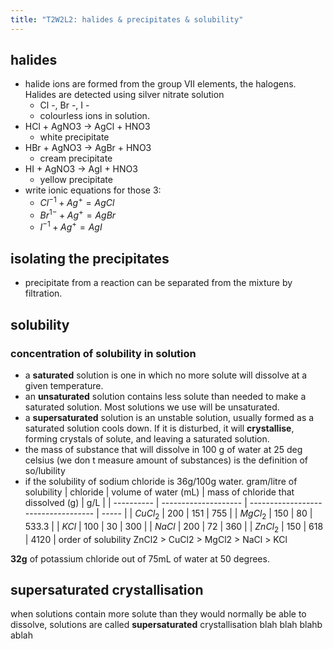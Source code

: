 ```yaml
---
title: "T2W2L2: halides & precipitates & solubility"
---
```


## halides
- halide ions are formed from the group VII elements, the halogens. Halides are detected using silver nitrate solution
	- Cl -, Br -, I - 
	- colourless ions in solution.
- HCl + AgNO3 -> AgCl + HNO3
	- white precipitate
- HBr + AgNO3 -> AgBr + HNO3
	- cream precipitate
- HI + AgNO3 -> AgI + HNO3
	- yellow precipitate
- write ionic equations for those 3:
	- $Cl^{-1} + Ag^{+} =AgCl$
	- $Br^{1-}+Ag^{+}=AgBr$
	- $I^{-1}+Ag^{+}=AgI$
## isolating the precipitates
- precipitate from a reaction can be separated from the mixture by filtration.
## solubility
### concentration of solubility in solution 
- a **saturated** solution is one in which no more solute will dissolve at a given temperature.
- an **unsaturated** solution contains less solute than needed to make a saturated solution. Most solutions we use will be unsaturated.
- a **supersaturated** solution is an unstable solution, usually formed as a saturated solution cools down. If it is disturbed, it will **crystallise**, forming crystals of solute, and leaving a saturated solution.
- the mass of substance that will dissolve in 100 g of water at 25 deg celsius (we don t measure amount of substances) is the definition of so/lubility
- if the solubility of sodium chloride is 36g/100g water.
gram/litre of solubility
| chloride   | volume of water (mL) | mass of chloride that dissolved (g) | g/L   |
| ---------- | -------------------- | ----------------------------------- | ----- |
| $CuCl_{2}$ | 200                  | 151                                 | 755   |
| $MgCl_{2}$ | 150                  | 80                                  | 533.3 |
| $KCl$      | 100                  | 30                                  | 300   |
| $NaCl$     | 200                  | 72                                  | 360   |
| $ZnCl_{2}$ | 150                  | 618                                 | 4120  |
order of solubility
ZnCl2 > CuCl2 > MgCl2 > NaCl > KCl

**32g** of potassium chloride out of 75mL of water at 50 degrees.

## supersaturated crystallisation 
when solutions contain more solute than they would normally be able to dissolve, solutions are called **supersaturated**
crystallisation blah blah blahb ablah